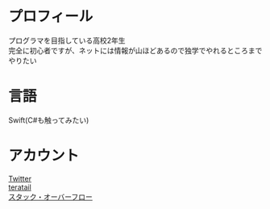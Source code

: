 # プロフィール
プログラマを目指している高校2年生 <br>
完全に初心者ですが、ネットには情報が山ほどあるので独学でやれるところまでやりたい
# 言語
Swift(C#も触ってみたい)
# アカウント
[Twitter](https://twitter.com/tdnyuhara)<br>
[teratail](https://teratail.com/users/Yuhara327#reply)<br>
[スタック・オーバーフロー](https://ja.stackoverflow.com/users/47109/yuhara327)
